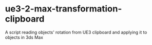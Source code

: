 ue3-2-max-transformation-clipboard
============================

A script reading objects' rotation from UE3 clipboard and applying it to objects in 3ds Max
